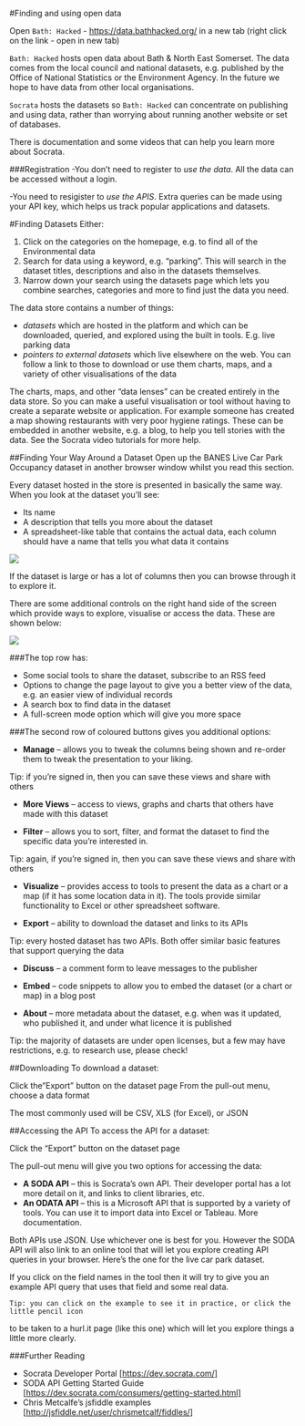 #Finding and using open data

Open `Bath: Hacked` - https://data.bathhacked.org/ in a new tab (right click on the link - open in new tab)

`Bath: Hacked` hosts open data about Bath & North East Somerset. The data comes from the local council and national datasets, e.g. published by the Office of National Statistics or the Environment Agency. In the future we hope to have data from other local organisations.

`Socrata` hosts the datasets so `Bath: Hacked` can concentrate on publishing and using data, rather than worrying about running another website or set of databases.

There is documentation and some videos that can help you learn more about Socrata.

###Registration
-You don’t need to register to *use the data*. All the data can be accessed without a login. 

-You need to resigister to *use the APIS*. Extra queries can be made using your API key, which helps us track popular applications and datasets.


#Finding Datasets
Either:
1. Click on the categories on the homepage, e.g. to find all of the Environmental data
2. Search for data using a keyword, e.g. “parking”. This will search in the dataset titles, descriptions and also in the datasets themselves.
3. Narrow down your search using the datasets page which lets you combine searches, categories and more to find just the data you need.

The data store contains a number of things:

- *datasets* which are hosted in the platform and which can be downloaded, queried, and explored using the built in tools. E.g. live parking data
- *pointers to external datasets* which live elsewhere on the web. You can follow a link to those to download or use them
charts, maps, and a variety of other visualisations of the data

The charts, maps, and other “data lenses” can be created entirely in the data store. So you can make a useful visualisation or tool without having to create a separate website or application. For example someone has created a map showing restaurants with very poor hygiene ratings. These can be embedded in another website, e.g. a blog, to help you tell stories with the data. See the Socrata video tutorials for more help.

##Finding Your Way Around a Dataset
Open up the BANES Live Car Park Occupancy dataset in another browser window whilst you read this section.

Every dataset hosted in the store is presented in basically the same way. When you look at the dataset you’ll see:

- Its name
- A description that tells you more about the dataset
- A spreadsheet-like table that contains the actual data, each column should have a name that tells you what data it contains

![](http://i.imgur.com/K2z8OM7.png)

If the dataset is large or has a lot of columns then you can browse through it to explore it.

There are some additional controls on the right hand side of the screen which provide ways to explore, visualise or access the data. These are shown below:

![](http://i.imgur.com/LdNccpB.png)

###The top row has:

- Some social tools to share the dataset, subscribe to an RSS feed
- Options to change the page layout to give you a better view of the data, e.g. an easier view of individual records
- A search box to find data in the dataset
- A full-screen mode option which will give you more space

###The second row of coloured buttons gives you additional options:
 
- **Manage** – allows you to tweak the columns being shown and re-order them to tweak the presentation to your liking.

Tip: if you’re signed in, then you can save these views and share with others

- **More Views** – access to views, graphs and charts that others have made with this dataset

- **Filter** – allows you to sort, filter, and format the dataset to find the specific data you’re interested in.

Tip: again, if you’re signed in, then you can save these views and share with others

- **Visualize** – provides access to tools to present the data as a chart or a map (if it has some location data in it). The tools provide similar functionality to Excel or other spreadsheet software.

- **Export** – ability to download the dataset and links to its APIs

Tip: every hosted dataset has two APIs. Both offer similar basic features that support querying the data

- **Discuss** – a comment form to leave messages to the publisher

- **Embed** – code snippets to allow you to embed the dataset (or a chart or map) in a blog post

- **About** – more metadata about the dataset, e.g. when was it updated, who published it, and under what licence it is published 

Tip: the majority of datasets are under open licenses, but a few may have restrictions, e.g. to research use, please check!

##Downloading
To download a dataset:

Click the”Export” button on the dataset page
From the pull-out menu, choose a data format

The most commonly used will be CSV, XLS (for Excel), or JSON

##Accessing the API
To access the API for a dataset:

Click the “Export” button on the dataset page

The pull-out menu will give you two options for accessing the data:
- **A SODA API** – this is Socrata’s own API. Their developer portal has a lot more detail on it, and links to client libraries, etc.
- **An ODATA API** – this is a Microsoft API that is supported by a variety of tools. You can use it to import data into Excel or Tableau. More documentation.

Both APIs use JSON. Use whichever one is best for you. However the SODA API will also link to an online tool that will let you explore creating API queries in your browser. Here’s the one for the live car park dataset.

If you click on the field names in the tool then it will try to give you an example API query that uses that field and some real data.

	Tip: you can click on the example to see it in practice, or click the little pencil icon
to be taken to a hurl.it page (like this one) which will let you explore things a little 
more clearly.

###Further Reading
- Socrata Developer Portal [https://dev.socrata.com/]
- SODA API Getting Started Guide [https://dev.socrata.com/consumers/getting-started.html]
- Chris Metcalfe’s jsfiddle examples [http://jsfiddle.net/user/chrismetcalf/fiddles/]
